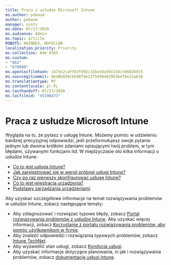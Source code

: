 ```yaml
---
title: Praca z usłudze Microsoft Intune
ms.author: pebaum
author: pebaum
manager: scotv
ms.date: 07/17/2020
ms.audience: Admin
ms.topic: article
ROBOTS: NOINDEX, NOFOLLOW
localization_priority: Priority
ms.collection: Adm_O365
ms.custom:
- "862"
- "670000"
ms.openlocfilehash: 1475e2caff83fd92c32be38a501334c3d682bd73
ms.sourcegitcommit: 9ed8b920cb598f9e22f54964029b3bef8e22a630
ms.translationtype: MT
ms.contentlocale: pl-PL
ms.lasthandoff: 07/17/2020
ms.locfileid: "45198473"
---
```

# <a name="working-with-microsoft-intune"></a>Praca z usłudze Microsoft Intune

Wygląda na to, że pytasz o usługę Intune. Możemy pomóc w udzieleniu bardziej precyzyjnej odpowiedzi, jeśli przeformułujesz swoje pytanie jednym lub dwoma krótkimi zdaniami opisującymi twój problem, w tym błędami, używanymi funkcjami itd. W międzyczasie oto kilka informacji o usłudze Intune.

- [Co to jest usługa Intune?](https://docs.microsoft.com/intune/what-is-intune)
- [Jak zarejestrować się w wersji próbnej usługi Intune?](https://docs.microsoft.com/intune/free-trial-sign-up)
- [Czy po raz pierwszy skonfigurować usługę Intune?](https://docs.microsoft.com/intune/setup-steps)
- [Co to jest rejestracja urządzenia?](https://docs.microsoft.com/intune/device-enrollment)
- [Podstawy zarządzania urządzeniami](https://docs.microsoft.com/mem/intune/fundamentals/)

Aby uzyskać szczegółowe informacje na temat rozwiązywania problemów w usłudze Intune, zobacz następujące tematy:

- Aby zdiagnozować i rozwiązać typowe błędy, zobacz [Portal rozwiązywania problemów z usłudze Intune](https://aka.ms/intunetroubleshooting). Aby uzyskać więcej informacji, zobacz [Korzystanie z portalu rozwiązywania problemów, aby pomóc użytkownikom w firmie](https://docs.microsoft.com/intune/help-desk-operators).
- Aby znaleźć odpowiedzi i rozwiązania typowych problemów, zobacz [Intune TechNet](https://aka.ms/intuneforums).
- Aby wyświetlić stan usługi, zobacz [Kondycja usługi](https://portal.office.com/AdminPortal/Home#/servicehealth).
- Aby uzyskać informacje dotyczące planowania, in jak i rozwiązywania problemów, zobacz [dokumentację usługi Intune](https://docs.microsoft.com/intune/).